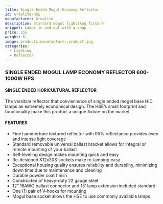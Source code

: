 ```yaml
---
title: Single Ended Mogul Economy Reflector
id: Growlite-HSE
manufacturer: Growlite
description: Standard mogul lightikng fixture
snippet: Lamps in and out with a snap
price: 155
weight: 8
image: products.manufacturer.product.jpg
categories:
  - Lighting
  - Reflector
---
```


### SINGLE ENDED MOGUL LAMP ECONOMY REFLECTOR 600-1000W HPS

#### SINGLE ENDED HORICULTURAL REFLECTOR

The versitale reflector that convienience of single ended mogel base HID lamps an extremely economical design. The HSE’s small footprint and functionality make this product a unique fixture on the market.

#### FEATURES

* Fine hammertone textured reflector with 95% reflectance provides even and intense
light coverage
* Standard removable universal ballast bracket allows for integral or remote mounting of
your ballast
* Self-leveling design makes mounting quick and easy
* Re-designed K12x30S sockets make re-lamping easy
* Exceptional housing quality ensures reliability and durability, minimizing down time due to
maintenance and cleaning
* Durable powder coat finish
* Constructed of heavy-duty 22 gauge steel
* 12” 16AWG ballast connector and 15’ lamp extension included standard
* One (1) pair of V-hooks for mounting
* Mogul base socket allows the HSE to use commonly available lamps
